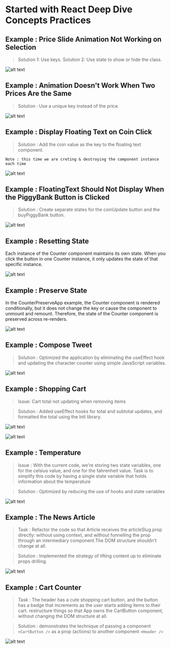 # Started with React Deep Dive Concepts Practices

## Example : Price Slide Animation Not Working on Selection

> Solution 1: Use keys.
> Solution 2: Use state to show or hide the class.

![alt text](public/Images/image-1.png)

## Example : Animation Doesn't Work When Two Prices Are the Same

> Solution : Use a unique key instead of the price.

![alt text](public/Images/image-2.png)

## Example : Display Floating Text on Coin Click

> Solution : Add the coin value as the key to the floating text component.

`Note : this time we are creting & destroying the component instance each time`

![alt text](public/Images/image-3.png)

## Example : FloatingText Should Not Display When the PiggyBank Button is Clicked

> Solution : Create separate states for the coinUpdate button and the buyPiggyBank button.

![alt text](public/Images/image-4.png)

## Example : Resetting State

Each instance of the Counter component maintains its own state.
When you click the button in one Counter instance,
it only updates the state of that specific instance.

![alt text](public/Images/image-5.png)

## Example : Preserve State

In the CounterPreserveApp example, the Counter component is rendered conditionally, but it does not change the key or cause the component to unmount and remount. Therefore, the state of the Counter component is preserved across re-renders.

![alt text](public/Images/image-6.png)

## Example : Compose Tweet

> Solution : Optimized the application by eliminating the useEffect hook and updating the character counter using simple JavaScript variables.

![alt text](public/Images/image-7.png)

## Example : Shopping Cart

> Issue: Cart total not updating when removing items

> Solution : Added useEffect hooks for total and subtotal updates, and formatted the total using the Intl library.

![alt text](public/Images/image-8.png)

![alt text](public/Images/image-8_1.png)

## Example : Temperature

> Issue : With the current code, we're storing two state variables, one for the celsius value, and one for the fahrenheit value. Task is to simplify this code by having a single state variable that holds information about the temperature

> Solution : Optimized by reducing the use of hooks and state variables

![alt text](public/Images/image-9.png)

## Example : The News Article

> Task : Refactor the code so that Article receives the articleSlug prop directly: without using context, and without funnelling the prop through an intermediary component.The DOM structure shouldn't change at all.

> Solution : Implemented the strategy of lifting content up to eliminate props drilling.

![alt text](public/Images/image-10.png)

## Example : Cart Counter

> Task : The header has a cute shopping cart button, and the button has a badge that increments as the user starts adding items to their cart. restructure things so that App owns the CartButton component, without changing the DOM structure at all.

> Solution : demonstrates the technique of passing a component `<CartButton />` as a prop (actions) to another component `<Header />`

![alt text](public/Images/image-11.png)

